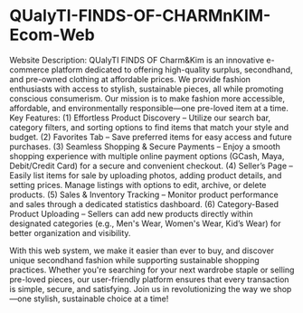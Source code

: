 # QUalyTI-FINDS-OF-CHARMnKIM-Ecom-Web

Website Description:
	QUalyTI FINDS OF Charm&Kim is an innovative e-commerce platform dedicated to offering high-quality surplus, secondhand, and pre-owned clothing at affordable prices. We provide fashion enthusiasts with access to stylish, sustainable pieces, all while promoting conscious consumerism. Our mission is to make fashion more accessible, affordable, and environmentally responsible—one pre-loved item at a time.
Key Features:
  (1) Effortless Product Discovery – Utilize our search bar, category filters, and sorting options to find items that match your style and budget.
  (2) Favorites Tab – Save preferred items for easy access and future purchases.
  (3) Seamless Shopping & Secure Payments – Enjoy a smooth shopping experience with multiple online payment options (GCash, Maya, Debit/Credit Card) for a secure and convenient checkout.
  (4) Seller’s Page – Easily list items for sale by uploading photos, adding product details, and setting prices. Manage listings with options to edit, archive, or delete products.
  (5) Sales & Inventory Tracking – Monitor product performance and sales through a dedicated statistics dashboard.
  (6) Category-Based Product Uploading – Sellers can add new products directly within designated categories (e.g., Men's Wear, Women's Wear, Kid’s Wear) for better organization and visibility.
  
With this web system, we make it easier than ever to buy, and discover unique secondhand fashion while supporting sustainable shopping practices. Whether you're searching for your next wardrobe staple or selling pre-loved pieces, our user-friendly platform ensures that every transaction is simple, secure, and satisfying. Join us in revolutionizing the way we shop—one stylish, sustainable choice at a time!
